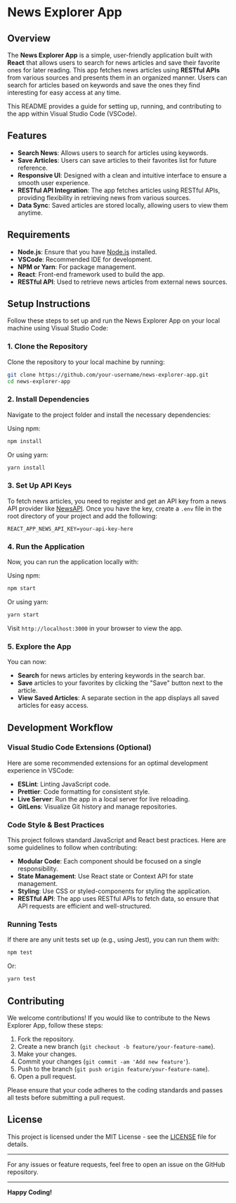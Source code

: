 # News Explorer App

## Overview

The **News Explorer App** is a simple, user-friendly application built with **React** that allows users to search for news articles and save their favorite ones for later reading. This app fetches news articles using **RESTful APIs** from various sources and presents them in an organized manner. Users can search for articles based on keywords and save the ones they find interesting for easy access at any time.

This README provides a guide for setting up, running, and contributing to the app within Visual Studio Code (VSCode).

## Features

- **Search News**: Allows users to search for articles using keywords.
- **Save Articles**: Users can save articles to their favorites list for future reference.
- **Responsive UI**: Designed with a clean and intuitive interface to ensure a smooth user experience.
- **RESTful API Integration**: The app fetches articles using RESTful APIs, providing flexibility in retrieving news from various sources.
- **Data Sync**: Saved articles are stored locally, allowing users to view them anytime.

## Requirements

- **Node.js**: Ensure that you have [Node.js](https://nodejs.org/) installed.
- **VSCode**: Recommended IDE for development.
- **NPM or Yarn**: For package management.
- **React**: Front-end framework used to build the app.
- **RESTful API**: Used to retrieve news articles from external news sources.

## Setup Instructions

Follow these steps to set up and run the News Explorer App on your local machine using Visual Studio Code:

### 1. Clone the Repository

Clone the repository to your local machine by running:

```bash
git clone https://github.com/your-username/news-explorer-app.git
cd news-explorer-app
```

### 2. Install Dependencies

Navigate to the project folder and install the necessary dependencies:

Using npm:

```bash
npm install
```

Or using yarn:

```bash
yarn install
```

### 3. Set Up API Keys

To fetch news articles, you need to register and get an API key from a news API provider like [NewsAPI](https://newsapi.org/). Once you have the key, create a `.env` file in the root directory of your project and add the following:

```
REACT_APP_NEWS_API_KEY=your-api-key-here
```

### 4. Run the Application

Now, you can run the application locally with:

Using npm:

```bash
npm start
```

Or using yarn:

```bash
yarn start
```

Visit `http://localhost:3000` in your browser to view the app.

### 5. Explore the App

You can now:

- **Search** for news articles by entering keywords in the search bar.
- **Save** articles to your favorites by clicking the "Save" button next to the article.
- **View Saved Articles**: A separate section in the app displays all saved articles for easy access.

## Development Workflow

### Visual Studio Code Extensions (Optional)

Here are some recommended extensions for an optimal development experience in VSCode:

- **ESLint**: Linting JavaScript code.
- **Prettier**: Code formatting for consistent style.
- **Live Server**: Run the app in a local server for live reloading.
- **GitLens**: Visualize Git history and manage repositories.

### Code Style & Best Practices

This project follows standard JavaScript and React best practices. Here are some guidelines to follow when contributing:

- **Modular Code**: Each component should be focused on a single responsibility.
- **State Management**: Use React state or Context API for state management.
- **Styling**: Use CSS or styled-components for styling the application.
- **RESTful API**: The app uses RESTful APIs to fetch data, so ensure that API requests are efficient and well-structured.

### Running Tests

If there are any unit tests set up (e.g., using Jest), you can run them with:

```bash
npm test
```

Or:

```bash
yarn test
```

## Contributing

We welcome contributions! If you would like to contribute to the News Explorer App, follow these steps:

1. Fork the repository.
2. Create a new branch (`git checkout -b feature/your-feature-name`).
3. Make your changes.
4. Commit your changes (`git commit -am 'Add new feature'`).
5. Push to the branch (`git push origin feature/your-feature-name`).
6. Open a pull request.

Please ensure that your code adheres to the coding standards and passes all tests before submitting a pull request.

## License

This project is licensed under the MIT License - see the [LICENSE](LICENSE) file for details.

---

For any issues or feature requests, feel free to open an issue on the GitHub repository.

---

**Happy Coding!**